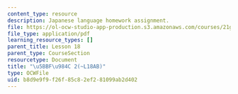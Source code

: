 ```yaml
---
content_type: resource
description: Japanese language homework assignment.
file: https://ol-ocw-studio-app-production.s3.amazonaws.com/courses/21g-504-japanese-iv-spring-2009/b8d9e9f9f26f85c82ef281099ab2d402_MIT21G_504S09_hw18.pdf
file_type: application/pdf
learning_resource_types: []
parent_title: Lesson 18
parent_type: CourseSection
resourcetype: Document
title: "\u5BBF\u984C 2(~L18AB)"
type: OCWFile
uid: b8d9e9f9-f26f-85c8-2ef2-81099ab2d402
---
```

